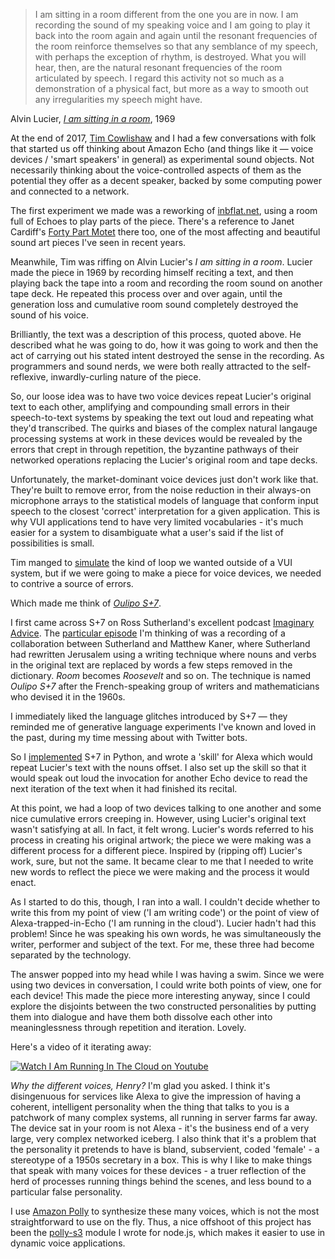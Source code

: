 > I am sitting in a room different from the one you are in now. I am recording the sound of my speaking voice and I am going to play it back into the room again and again until the resonant frequencies of the room reinforce themselves so that any semblance of my speech, with perhaps the exception of rhythm, is destroyed. What you will hear, then, are the natural resonant frequencies of the room articulated by speech. I regard this activity not so much as a demonstration of a physical fact, but more as a way to smooth out any irregularities my speech might have.

Alvin Lucier, [*I am sitting in a room*](https://en.wikipedia.org/wiki/I_Am_Sitting_in_a_Room), 1969

At the end of 2017, [Tim Cowlishaw](http://www.timcowlishaw.co.uk/) and I had a few conversations with folk that started us off thinking about Amazon Echo (and things like it — voice devices / 'smart speakers' in general) as experimental sound objects. Not necessarily thinking about the voice-controlled aspects of them as the potential they offer as a decent speaker, backed by some computing power and connected to a network.

The first experiment we made was a reworking of [inbflat.net](http://inbflat.net), using a room full of Echoes to play parts of the piece. There's a reference to Janet Cardiff's [Forty Part Motet](http://www.cardiffmiller.com/artworks/inst/motet.html) there too, one of the most affecting and beautiful sound art pieces I've seen in recent years.

Meanwhile, Tim was riffing on Alvin Lucier's _I am sitting in a room_. Lucier made the piece in 1969 by recording himself reciting a text, and then playing back the tape into a room and recording the room sound on another tape deck. He repeated this process over and over again, until the generation loss and cumulative room sound completely destroyed the sound of his voice.

Brilliantly, the text was a description of this process, quoted above. He described what he was going to do, how it was going to work and then the act of carrying out his stated intent destroyed the sense in the recording. As programmers and sound nerds, we were both really attracted to the self-reflexive, inwardly-curling nature of the piece.

So, our loose idea was to have two voice devices repeat Lucier's original text to each other, amplifying and compounding small errors in their speech-to-text systems by speaking the text out loud and repeating what they'd transcribed. The quirks and biases of the complex natural langauge processing systems at work in these devices would be revealed by the errors that crept in through repetition, the byzantine pathways of their networked operations replacing the Lucier's original room and tape decks.

Unfortunately, the market-dominant voice devices just don't work like that. They're built to remove error, from the noise reduction in their always-on microphone arrays to the statistical models of language that conform input speech to the closest 'correct' interpretation for a given application. This is why VUI applications tend to have very limited vocabularies - it's much easier for a system to disambiguate what a user's said if the list of possibilities is small.

Tim manged to [simulate](https://gist.github.com/timcowlishaw/2d8917ff1b471ec4317b7c188bdd3f44) the kind of loop we wanted outside of a VUI system, but if we were going to make a piece for voice devices, we needed to contrive a source of errors. 

Which made me think of [*Oulipo S+7*](https://en.wikipedia.org/wiki/Oulipo#Constraints). 

I first came across S+7 on Ross Sutherland's excellent podcast [Imaginary Advice](https://www.imaginaryadvice.com/). The [particular episode](https://soundcloud.com/ross-sutherland/32-jerusalem-7) I'm thinking of was a recording of a collaboration between Sutherland and Matthew Kaner, where Sutherland had rewritten Jerusalem using a writing technique where nouns and verbs in the original text are replaced by words a few steps removed in the dictionary. *Room* becomes *Roosevelt* and so on. The technique is named *Oulipo S+7* after the French-speaking group of writers and mathematicians who devised it in the 1960s.

I immediately liked the language glitches introduced by S+7 — they reminded me of generative language experiments I've known and loved in the past, during my time messing about with Twitter bots. 

So I [implemented](https://gist.github.com/prehensile/7d5eb1e79bd4476dee90ab51efb34bc8) S+7 in Python, and wrote a 'skill' for Alexa which would repeat Lucier's text with the nouns offset. I also set up the skill so that it would speak out loud the invocation for another Echo device to read the next iteration of the text when it had finished its recital.

At this point, we had a loop of two devices talking to one another and some nice cumulative errors creeping in. However, using Lucier's original text wasn't satisfying at all. In fact, it felt wrong. Lucier's words referred to his process in creating his original artwork; the piece we were making was a different process for a different piece. Inspired by (ripping off) Lucier's work, sure, but not the same. It became clear to me that I needed to write new words to reflect the piece we were making and the process it would enact. 

As I started to do this, though, I ran into a wall. I couldn't decide whether to write this from my point of view ('I am writing code') or the point of view of Alexa-trapped-in-Echo ('I am running in the cloud'). Lucier hadn't had this problem! Since he was speaking his own words, he was simultaneously the writer, performer and subject of the text. For me, these three had become separated by the technology.

The answer popped into my head while I was having a swim. Since we were using two devices in conversation, I could write both points of view, one for each device! This made the piece more interesting anyway, since I could explore the disjoints between the two constructed personalities by putting them into dialogue and have them both dissolve each other into meaninglessness through repetition and iteration. Lovely.

Here's a video of it iterating away:

[![Watch I Am Running In The Cloud on Youtube](https://img.youtube.com/vi/o0n0Dfk1WOU/0.jpg)](https://www.youtube.com/watch?v=o0n0Dfk1WOU)

*Why the different voices, Henry?* I'm glad you asked. I think it's disingenuous for services like Alexa to give the impression of having a coherent, intelligent personality when the thing that talks to you is a patchwork of many complex systems, all running in server farms far away. The device sat in your room is not Alexa - it's the business end of a very large, very complex networked iceberg. I also think that it's a problem that the personality it pretends to have is bland, subservient, coded 'female' - a stereotype of a 1950s secretary in a box. This is why I like to make things that speak with many voices for these devices - a truer reflection of the herd of processes running things behind the scenes, and less bound to a particular false personality.

I use [Amazon Polly](https://aws.amazon.com/documentation/polly/) to synthesize these many voices, which is not the most straightforward to use on the fly. Thus, a nice offshoot of this project has been the [polly-s3](https://www.npmjs.com/package/polly-s3) module I wrote for node.js, which makes it easier to use in dynamic voice applications.